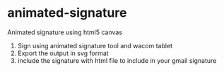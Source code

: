 # animated-signature
Animated signature using html5 canvas

1. Sign using animated signature tool and wacom tablet
2. Export the output in svg format
3. include the signature with html file to include in your gmail signature

